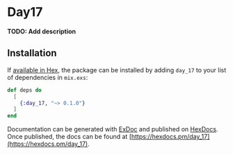 # Day17

**TODO: Add description**

## Installation

If [available in Hex](https://hex.pm/docs/publish), the package can be installed
by adding `day_17` to your list of dependencies in `mix.exs`:

```elixir
def deps do
  [
    {:day_17, "~> 0.1.0"}
  ]
end
```

Documentation can be generated with [ExDoc](https://github.com/elixir-lang/ex_doc)
and published on [HexDocs](https://hexdocs.pm). Once published, the docs can
be found at [https://hexdocs.pm/day_17](https://hexdocs.pm/day_17).

